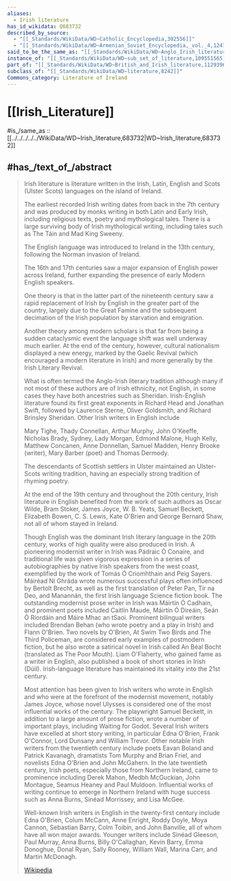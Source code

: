 ```yaml
---
aliases:
  - Irish literature
has_id_wikidata: Q683732
described_by_source:
  - "[[_Standards/WikiData/WD~Catholic_Encyclopedia,302556]]"
  - "[[_Standards/WikiData/WD~Armenian_Soviet_Encyclopedia,_vol._4,124737630]]"
said_to_be_the_same_as: "[[_Standards/WikiData/WD~Anglo_Irish_literature,541072]]"
instance_of: "[[_Standards/WikiData/WD~sub_set_of_literature,109551565]]"
part_of: "[[_Standards/WikiData/WD~British_and_Irish_literature,112939639]]"
subclass_of: "[[_Standards/WikiData/WD~literature,8242]]"
Commons_category: Literature of Ireland
---
```


# [[Irish_Literature]] 

#is_/same_as :: [[../../../../../WikiData/WD~Irish_literature,683732|WD~Irish_literature,683732]]  

## #has_/text_of_/abstract 

> Irish literature is literature written in the Irish, Latin, English and Scots (Ulster Scots) languages 
> on the island of Ireland. 
> 
> The earliest recorded Irish writing dates from back in the 7th century 
> and was produced by monks writing in both Latin and Early Irish, 
> including religious texts, poetry and mythological tales. 
> There is a large surviving body of Irish mythological writing, 
> including tales such as The Táin and Mad King Sweeny.
>
> The English language was introduced to Ireland in the 13th century, 
> following the Norman invasion of Ireland. 
> 
> The 16th and 17th centuries saw a major expansion of English power across Ireland, 
> further expanding the presence of early Modern English speakers. 
> 
> One theory is that in the latter part of the nineteenth century saw a rapid replacement of Irish 
> by English in the greater part of the country, largely due to the Great Famine 
> and the subsequent decimation of the Irish population by starvation and emigration. 
> 
> Another theory among modern scholars is that far from being a sudden cataclysmic event the language shift was well underway much earlier. At the end of the century, however, cultural nationalism displayed a new energy, marked by the Gaelic Revival (which encouraged a modern literature in Irish) and more generally by the Irish Literary Revival. 
>
> What is often termed the Anglo-Irish literary tradition although many if not most of these authors are of Irish ethnicity, not English, in some cases they have both ancestries such as Sheridan. Irish-English literature found its first great exponents in Richard Head and Jonathan Swift, followed by Laurence Sterne, Oliver Goldsmith, and Richard Brinsley Sheridan. Other Irish writers in English include
>
> Mary Tighe, Thady Connellan,  Arthur Murphy,  John O'Keeffe,  Nicholas Brady, Sydney, Lady Morgan, Edmond Malone,  Hugh Kelly, Matthew Concanen, Anne Donnellan, Samuel Madden, Henry Brooke (writer), Mary Barber (poet) and Thomas Dermody.  
>
> The descendants of Scottish settlers in Ulster maintained an Ulster-Scots writing tradition, having an especially strong tradition of rhyming poetry.
>
> At the end of the 19th century and throughout the 20th century, Irish literature in English benefited from the work of such authors as Oscar Wilde, Bram Stoker, James Joyce, W. B. Yeats, Samuel Beckett, Elizabeth Bowen, C. S. Lewis, Kate O'Brien and George Bernard Shaw, not all of whom stayed in Ireland.
>
> Though English was the dominant Irish literary language in the 20th century, works of high quality were also produced in Irish. A pioneering modernist writer in Irish was Pádraic Ó Conaire, and traditional life was given vigorous expression in a series of autobiographies by native Irish speakers from the west coast, exemplified by the work of Tomás Ó Criomhthain and Peig Sayers. Máiréad Ní Ghráda wrote numerous successful plays often influenced by Bertolt Brecht, as well as the first translation of Peter Pan, Tír na Deo, and Manannán, the first Irish language Science fiction book. The outstanding modernist prose writer in Irish was Máirtín Ó Cadhain, and prominent poets included Caitlín Maude, Máirtín Ó Direáin, Seán Ó Ríordáin and Máire Mhac an tSaoi. Prominent bilingual writers included Brendan Behan (who wrote poetry and a play in Irish) and Flann O'Brien. Two novels by O'Brien, At Swim Two Birds and The Third Policeman, are considered early examples of postmodern fiction, but he also wrote a satirical novel in Irish called An Béal Bocht (translated as The Poor Mouth). Liam O'Flaherty, who gained fame as a writer in English, also published a book of short stories in Irish (Dúil). Irish-language literature has maintained its vitality into the 21st century. 
>
> Most attention has been given to Irish writers who wrote in English and who were at the forefront of the modernist movement, notably James Joyce, whose novel Ulysses is considered one of the most influential works of the century. The playwright Samuel Beckett, in addition to a large amount of prose fiction, wrote a number of important plays, including Waiting for Godot. Several Irish writers have excelled at short story writing, in particular Edna O'Brien, Frank O'Connor, Lord Dunsany and William Trevor. Other notable Irish writers from the twentieth century include poets Eavan Boland and Patrick Kavanagh, dramatists Tom Murphy and Brian Friel, and novelists Edna O'Brien and John McGahern. In the late twentieth century, Irish poets, especially those from Northern Ireland, came to prominence including Derek Mahon, Medbh McGuckian, John Montague, Seamus Heaney and Paul Muldoon. Influential works of writing continue to emerge in Northern Ireland with huge success such as Anna Burns, Sinéad Morrissey, and Lisa McGee.
>
> Well-known Irish writers in English in the twenty-first century include Edna O'Brien, Colum McCann, Anne Enright, Roddy Doyle, Moya Cannon, Sebastian Barry, Colm Toibín, and John Banville, all of whom have all won major awards. Younger writers include Sinéad Gleeson, Paul Murray, Anna Burns, Billy O'Callaghan, Kevin Barry, Emma Donoghue, Donal Ryan, Sally Rooney, William Wall, Marina Carr, and Martin McDonagh.
>
> [Wikipedia](https://en.wikipedia.org/wiki/Irish%20literature) 

